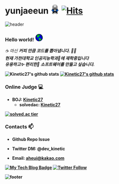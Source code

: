 # yunjaeeun&nbsp;<img src="https://github.com/Kinetic27/Kinetic27/blob/master/sans.gif" width="30" height="30%"> [![Hits](https://hits.seeyoufarm.com/api/count/incr/badge.svg?url=https%3A%2F%2Fgithub.com%2FKinetic27%2FKinetic27)](https://hits.seeyoufarm.com) 

![header](https://capsule-render.vercel.app/api?type=wave&color=gradient&height=300&section=header&text=yunjaeeun's%20Github&fontSize=40)

### Hello world!&nbsp;<img src="https://github.com/Kinetic27/Kinetic27/blob/master/earth.gif" width="25" height="25%">

<p>
  <em>
    ☕ 마신 <b>커피<b> 만큼 코드를 뽑아냅니다. 👨‍💻 <br>
    현재 가천대학교 인공지능학과🤖에 재학중입니다 <br>
    <b>유용하고</b>✨ <b>편리한</b>🎉 소프트웨어를 만들고 싶습니다. 
  </em>  
</p>

![Kinetic27's github stats](https://github-readme-stats.vercel.app/api?username=Kinetic27&show_icons=true)
[![Kinetic27's github stats](https://github-readme-stats.vercel.app/api/top-langs/?username=kinetic27&show_icons=true&hide_border=true&title_color=004386&icon_color=004386&layout=compact)](https://github.com/kinetic27)
    
    
### Online Judge 💻

* BOJ: [Kinetic27](http://icpc.me/kinetic27)
  * solvedac: [Kinetic27](https://solved.ac/profile/kinetic27)
  
[![solved.ac tier](http://mazassumnida.wtf/api/generate_badge?boj=kinetic27)](https://solved.ac/kinetic27)

<!--
### Project ⚡

* Development Diary Blog([blog](https://kinetic27.github.io))
* [Unknown to Wellknown](https://github.com/justiceHui/Unknown-To-Wellknown): Advanced Algorithm Introduction
* [814Solver](https://github.com/kimjg1119/814Solver): [BOJ 18789 814-2](https://www.acmicpc.net/problem/18789) solver using Genetic Algorithm
-->

### Contacts 📫

* Github Repo Issue 
* Twitter DM: @dev_kinetic
* Email: aheui@kakao.com

  <!--<div align=center>-->
  
[![My Tech Blog Badge](http://img.shields.io/badge/-My%20Tech%20blog-black?style=flat-square&logo=github&link=https://kinetic27.github.io/)](https://kinetic27.github.io/) 
[![Twitter Follow](https://img.shields.io/twitter/follow/dev_kinetic?label=Follow%20me&style=social)](https://twitter.com/dev_kinetic)

  
![footer](https://capsule-render.vercel.app/api?type=wave&color=gradient&height=150&section=footer)
